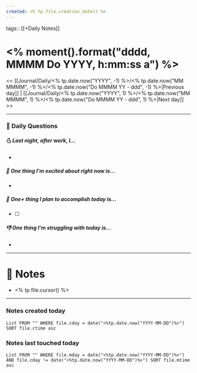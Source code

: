 ```yaml
---
created: <% tp.file.creation_date() %>
---
```

tags:: [[+Daily Notes]]

# <% moment().format("dddd, MMMM Do YYYY, h:mm:ss a") %>

<< [[Journal/Daily/<% tp.date.now("YYYY", -1) %>/<% tp.date.now("MM MMMM", -1) %>/<% tp.date.now("Do MMMM  YY - ddd", -1) %>|Previous day]] | [[Journal/Daily/<% tp.date.now("YYYY", 1) %>/<% tp.date.now("MM MMMM", 1) %>/<% tp.date.now("Do MMMM  YY - ddd", 1) %>|Next day]] >>

---
### 📅 Daily Questions
##### 🌜 Last night, after work, I...
- 

##### 🙌 One thing I'm excited about right now is...
- 

##### 🚀 One+ thing I plan to accomplish today is...
- [ ] 

##### 👎 One thing I'm struggling with today is...
- 

---
# 📝 Notes
- <% tp.file.cursor() %>

---
### Notes created today
```dataview
List FROM "" WHERE file.cday = date("<%tp.date.now("YYYY-MM-DD")%>") SORT file.ctime asc
```

### Notes last touched today
```dataview
List FROM "" WHERE file.mday = date("<%tp.date.now("YYYY-MM-DD")%>") AND file.cday != date("<%tp.date.now("YYYY-MM-DD")%>") SORT file.mtime asc
```
